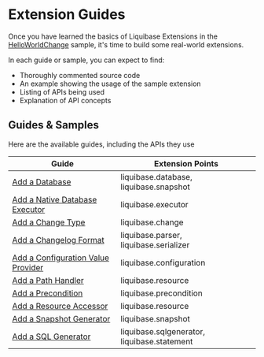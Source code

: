# Extension Guides

Once you have learned the basics of Liquibase Extensions in the [HelloWorldChange](../your-first-extension.md)
sample,
it's time to build some real-world extensions.

In each guide or sample, you can expect to find:

- Thoroughly commented source code
- An example showing the usage of the sample extension
- Listing of APIs being used
- Explanation of API concepts

## Guides & Samples

Here are the available guides, including the APIs they use

| Guide                                                                             | Extension Points                            |
|-----------------------------------------------------------------------------------|---------------------------------------------|
| [Add a Database](add-a-database.md)                                               | liquibase.database, liquibase.snapshot      |
| [Add a Native Database Executor](add-a-native-database-executor.md)               | liquibase.executor                          |
| [Add a Change Type](add-a-change-type.md)                                         | liquibase.change                            |
| [Add a Changelog Format](add-a-changelog-format.md)                               | liquibase.parser, liquibase.serializer      |
| [Add a Configuration Value Provider](add-a-configuration-value-provider.md) | liquibase.configuration                     |
| [Add a Path Handler](add-a-path-handler.md)                                 | liquibase.resource                          |
| [Add a Precondition](add-a-precondition.md)                                 | liquibase.precondition                      |
| [Add a Resource Accessor](add-a-resource-accessor.md)                       | liquibase.resource                          |
| [Add a Snapshot Generator](add-a-snapshot-generator.md)                     | liquibase.snapshot                          |
| [Add a SQL Generator](add-a-sql-generator.md)                               | liquibase.sqlgenerator, liquibase.statement |
